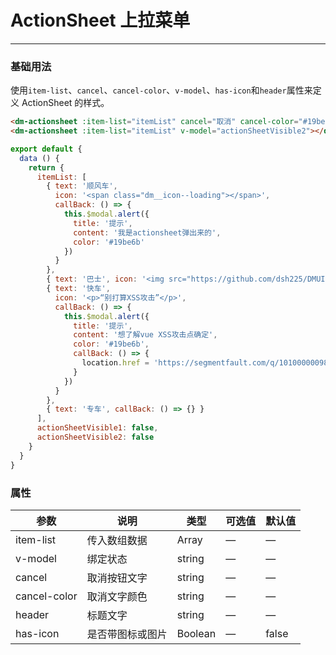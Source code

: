 # ActionSheet 上拉菜单
----
### 基础用法
 使用```item-list```、```cancel```、```cancel-color```、```v-model```、```has-icon```和```header```属性来定义 ActionSheet 的样式。
``` html
<dm-actionsheet :item-list="itemList" cancel="取消" cancel-color="#19be6b" v-model="actionSheetVisible1" header="这里是个标题" has-icon></dm-actionsheet>
<dm-actionsheet :item-list="itemList" v-model="actionSheetVisible2"></dm-actionsheet>
```

```js
export default {
  data () {
    return {
      itemList: [
        { text: '顺风车',
          icon: '<span class="dm__icon--loading"></span>',
          callBack: () => {
            this.$modal.alert({
              title: '提示',
              content: '我是actionsheet弹出来的',
              color: '#19be6b'
            })
          }
        },
        { text: '巴士', icon: '<img src="https://github.com/dsh225/DMUI/blob/master/static/logo.jpg?raw=true"/>', callBack: () => {} },
        { text: '快车',
          icon: '<p>“别打算XSS攻击”</p>',
          callBack: () => {
            this.$modal.alert({
              title: '提示',
              content: '想了解vue XSS攻击点确定',
              color: '#19be6b',
              callBack: () => {
                location.href = 'https://segmentfault.com/q/1010000009844447'
              }
            })
          }
        },
        { text: '专车', callBack: () => {} }
      ],
      actionSheetVisible1: false,
      actionSheetVisible2: false
    }
  }
}
```

### 属性
| 参数      | 说明    | 类型      | 可选值       | 默认值   |
|---------- |-------- |---------- |-------------  |-------- |
| item-list  | 传入数组数据   | Array    |  —  |     —    |
| v-model    | 绑定状态   | string  | — |  —   |
| cancel     | 取消按钮文字   | string    |  —|   —    |
| cancel-color | 取消文字颜色   | string  |   — |  —   |
| header     | 标题文字   | string  | — |  —   |
| has-icon     | 是否带图标或图片   | Boolean  | — |  false   |
